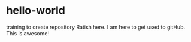 # hello-world
training to create repository
Ratish here. I am here to get used to gitHub. This is awesome!
